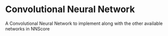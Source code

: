 # Convolutional Neural Network

A Convolutional Neural Network to implement along with the other available networks in NNScore
